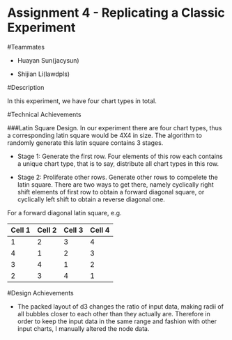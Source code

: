 Assignment 4 - Replicating a Classic Experiment  
===

#Teammates

- Huayan Sun(jacysun)

- Shijian Li(lawdpls)

#Description

In this experiment, we have four chart types in total. 

#Technical Achievements

###Latin Square Design. 
In our experiment there are four chart types, thus a corresponding latin square would be 4X4 in size. The algorithm to randomly generate this latin square contains 3 stages. 

- Stage 1: Generate the first row. Four elements of this row each contains a unique chart type, that is to say, distribute all chart types in this row.

- Stage 2: Proliferate other rows. Generate other rows to compelete the latin square. There are two ways to get there, namely cyclically right shift elements of first row to obtain a forward diagonal square, or cyclically left shift to obtain a reverse diagonal one.

For a forward diagonal latin square, e.g.

Cell 1 | Cell 2 | Cell 3 | Cell 4
------ | ------ | ------ | ------
1      | 2      | 3      | 4
4      | 1      | 2      | 3
3      | 4      | 1      | 2
2      | 3      | 4      | 1

#Design Achievements

- The packed layout of d3 changes the ratio of input data, making radii of all bubbles closer to each other than they actually are. Therefore in order to keep the input data in the same range and fashion with other input charts, I manually altered the node data.

